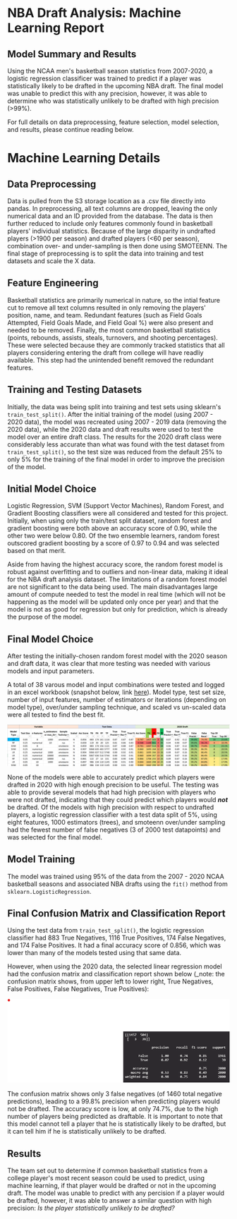 # NBA Draft Analysis: Machine Learning Report

## Model Summary and Results

  Using the NCAA men's basketball season statistics from 2007-2020, a logistic regression classificer was trained to predict if a player was statistically likely to be drafted in the upcoming NBA draft. The final model was unable to predict this with any precision, however, it was able to determine who was statistically unlikely to be drafted with high precision (>99%).
  
  For full details on data preprocessing, feature selection, model selection, and results, please continue reading below.

# Machine Learning Details

## Data Preprocessing

  Data is pulled from the S3 storage location as a .csv file directly into pandas. In preprocessing, all text columns are dropped, leaving the only numerical data and an ID provided from the database. The data is then further reduced to include only features commonly found in basketball players' individual statistics. Because of the large disparity in undrafted players (>1900 per season) and drafted players (<60 per season), combination over- and under-sampling is then done using SMOTEENN. The final stage of preprocessing is to split the data into training and test datasets and scale the X data.

## Feature Engineering

  Basketball statistics are primarily numerical in nature, so the intial feature cut to remove all text columns resulted in only removing the players' position, name, and team. Redundant features (such as Field Goals Attempted, Field Goals Made, and Field Goal %) were also present and needed to be removed. Finally, the most common basketball statistics (points, rebounds, assists, steals, turnovers, and shooting percentages). These were selected because they are commonly tracked statistics that all players considering entering the draft from college will have readliy available. This step had the unintended benefit removed the redundant features.

## Training and Testing Datasets

  Initially, the data was being split into training and test sets using sklearn's `train_test_split()`. After the initial training of the model (using 2007 - 2020 data), the model was recreated using 2007 - 2019 data (removing the 2020 data), while the 2020 data and draft results were used to test the model over an entire draft class. The results for the 2020 draft class were considerably less accurate than what was found with the test dataset from `train_test_split()`, so the test size was reduced from the default 25% to only 5% for the training of the final model in order to improve the precision of the model.

## Initial Model Choice

  Logistic Regression, SVM (Support Vector Machines), Random Forest, and Gradient Boosting classifiers were all considered and tested for this project. Initially, when using only the train/test split dataset, random forest and gradient boosting were both above an accuracy score of 0.90, while the other two were below 0.80. Of the two ensemble learners, random forest outscored gradient boosting by a score of 0.97 to 0.94 and was selected based on that merit. 

  Aside from having the highest accuracy score, the random forest model is robust against overfitting and to outliers and non-linear data, making it ideal for the NBA draft analysis dataset. The limitations of a random forest model are not significant to the data being used. The main disadvantages large amount of compute needed to test the model in real time (which will not be happening as the model will be updated only once per year) and that the model is not as good for regression but only for prediction, which is already the purpose of the model.

## Final Model Choice

  After testing the initially-chosen random forest model with the 2020 season and draft data, it was clear that more testing was needed with various models and input parameters.

  A total of 38 varous model and input combinations were tested and logged in an excel workbook (snapshot below, link [here](https://github.com/thorson-skywalker/NBA_draft_analysis/blob/main/ML/2020_tests/2020_draft_model_testing.xlsx)). Model type, test set size, number of input features, number of estimators or iterations (depending on model type), over/under sampling technique, and scaled vs un-scaled data were all tested to find the best fit.

  <img src='https://github.com/thorson-skywalker/NBA_draft_analysis/blob/main/ML/ML%20Report%20Images/excel_model_image.png'>

  None of the models were able to accurately predict which players were drafted in 2020 with high enough precision to be useful. The testing was able to provide several models that had high precision with players who were not drafted, indicating that they could predict which players would _**not**_ be drafted. Of the models with high precision with respect to undrafted players, a logistic regression classifier with a test data split of 5%, using eight features, 1000 estimators (trees), and smoteenn over/under sampling had the fewest number of false negatives (3 of 2000 test datapoints) and was selected for the final model.

## Model Training

  The model was trained using 95% of the data from the 2007 - 2020 NCAA basketball seasons and associated NBA drafts using the `fit()` method from `sklearn.LogisticRegression`.

## Final Confusion Matrix and Classification Report

  Using the test data from `train_test_split()`, the logistic regression classifier had 883 True Negatives, 1116 True Positives, 174 False Negatives, and 174 False Positives. It had a final accuracy score of 0.856, which was lower than many of the models tested using that same data.

  However, when using the 2020 data, the selected linear regression model had the confusion matrix and classification report shown below (_note: the confusion matrix shows, from upper left to lower right, True Negatives, False Positives, False Negatives, True Positives):

<img src='https://github.com/thorson-skywalker/NBA_draft_analysis/blob/main/ML/ML%20Report%20Images/conf_matrix.png'>

  The confusion matrix shows only 3 false negatives (of 1460 total negative predictions), leading to a 99.8% precision when predicting players would not be drafted. The accuracy score is low, at only 74.7%, due to the high number of players being predicted as draftable. It is important to note that this model cannot tell a player that he is statistically likely to be drafted, but it can tell him if he is statistically unlikely to be drafted.

## Results

  The team set out to determine if common basketball statistics from a college player's most recent season could be used to predict, using machine learning, if that player would be drafted or not in the upcoming draft. The model was unable to predict with any percision if a player would be drafted, however, it was able to answer a similar question with high precision: _Is the player statistically unlikely to be drafted?_